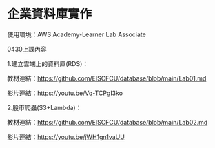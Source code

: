 # 企業資料庫實作
 
 使用環境：AWS Academy-Learner Lab Associate
 
 
 0430上課內容
 
 1.建立雲端上的資料庫(RDS)：
 
 教材連結：https://github.com/EISCFCU/database/blob/main/Lab01.md
 
 影片連結：https://youtu.be/Vq-TCPgI3ko
 
 2.股市爬蟲(S3+Lambda)：
 
 教材連結：https://github.com/EISCFCU/database/blob/main/Lab02.md
 
 影片連結：https://youtu.be/jWH1gn1vaUU
